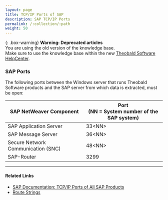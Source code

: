 ```yaml
---
layout: page
title: TCP/IP Ports of SAP
description: SAP TCP/IP Ports
permalink: /:collection/:path
weight: 50
---
```


{: .box-warning}
**Warning: Deprecated articles** <br>
You are using the old version of the knowledge base.<br>
Make sure to use the knowledge base within the new [Theobald Software HelpCenter](https://helpcenter.theobald-software.com/).


### SAP Ports

The following ports between the Windows server that runs Theobald Software products and the SAP server from which data is extracted, must be open:

| SAP NetWeaver Component | Port<br> (NN = System number of the SAP system) |
| ------------- |----------|
| SAP Application Server | 33\<NN> |
| SAP Message Server | 36\<NN> |
| Secure Network Communication (SNC)| 48\<NN\> |
| SAP-Router | 3299 |

*****
#### Related Links
- [SAP Documentation: TCP/IP Ports of All SAP Products](https://help.sap.com/viewer/ports)
- [Route Strings](https://help.sap.com/doc/saphelp_nw75/7.5.5/en-us/48/6a169d31c34e6ee10000000a421937/content.htm?no_cache=true)
